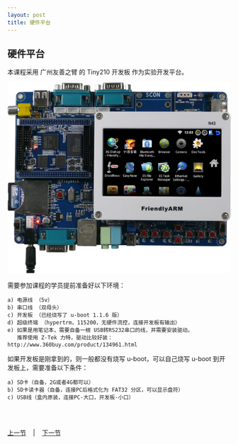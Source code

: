 ```yaml
---
layout: post
title: 硬件平台 
---
```


## 硬件平台 ##

本课程采用 广州友善之臂 的 Tiny210 开发板 作为实验开发平台。

<div class="figures"> <img src="../figures/LASO-010101.png" /> </div>

需要参加课程的学员提前准备好以下环境：

	a) 电源线 （5v）
	b) 串口线 （双母头）
	c) 开发板 （已经烧写了 u-boot 1.1.6 版）
	d) 超级终端 （hypertrm，115200，无硬件流控，连接开发板有输出）
	e) 如果是用笔记本，需要自备一根 USB转RS232串口的线，并需要安装驱动。
	   推荐使用 Z-Tek 力特，驱动比较好装： http://www.360buy.com/product/134961.html

如果开发板是刚拿到的，则一般都没有烧写 u-boot，可以自己烧写 u-boot 到开发板上，需要准备以下条件：

	a) SD卡（自备，2G或者4G都可以）
	b) SD卡读卡器（自备，连接PC后格式化为 FAT32 分区，可以显示盘符）
	c) USB线（盒内原装，连接PC-大口，开发板-小口）
	

<br> <br> <div> <a href="chp1-0.html">上一节</a> &nbsp;&nbsp; | &nbsp;&nbsp; <a href="chp1-2.html">下一节</a> </div> <br> <br>